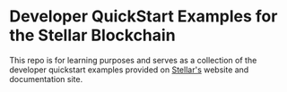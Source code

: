 # Developer QuickStart Examples for the Stellar Blockchain

This repo is for learning purposes and serves as a collection of the developer quickstart examples provided on [Stellar's](https://www.stellar.org) website and documentation site.
